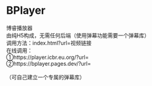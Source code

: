 # BPlayer
博睿播放器<br>
由纯H5构成，无需任何后端（使用弹幕功能需要一个弹幕库）<br>
调用方法：index.html?url=视频链接<br>
在线调用：<br>①https://player.icbr.eu.org/?url= <br>
         ②https://bplayer.pages.dev/?url= <br>
<br>（可自己建立一个专属的弹幕库）
